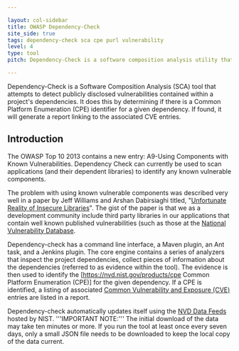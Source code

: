 ```yaml
---

layout: col-sidebar
title: OWASP Dependency-Check
site_side: true
tags: dependency-check sca cpe purl vulnerability
level: 4
type: tool
pitch: Dependency-Check is a software composition analysis utility that identifies project dependencies and checks if there are any known, publicly disclosed, vulnerabilities.

---
```


Dependency-Check is a Software Composition Analysis (SCA) tool that attempts to detect publicly disclosed vulnerabilities contained within a project's dependencies. It does this by determining if there is a Common Platform Enumeration (CPE) identifier for a given dependency. If found, it will generate a report linking to the associated CVE entries.

## Introduction

The OWASP Top 10 2013 contains a new entry: A9-Using Components with Known Vulnerabilities. Dependency Check can currently be used to scan applications (and their dependent libraries) to identify any known vulnerable components.

The problem with using known vulnerable components was described very well in a paper by Jeff Williams and Arshan Dabirsiaghi titled, "[Unfortunate Reality of Insecure Libraries](https://cdn2.hubspot.net/hub/203759/file-1100864196-pdf/docs/Contrast_-_Insecure_Libraries_2014.pdf)". The gist of the paper is that we as a development community include third party libraries in our applications that contain well known published vulnerabilities (such as those at the [National Vulnerability Database](https://nvd.nist.gov/vuln/search).

Dependency-check has a command line interface, a Maven plugin, an Ant task, and a Jenkins plugin. The core engine contains a series of analyzers that inspect the project dependencies, collect pieces of information about the dependencies (referred to as evidence within the tool). The evidence is then used to identify the [https://nvd.nist.gov/products/cpe Common Platform Enumeration (CPE)] for the given dependency. If a CPE is identified, a listing of associated [Common Vulnerability and Exposure (CVE)](https://cve.mitre.org/) entries are listed in a report.

Dependency-check automatically updates itself using the [NVD Data Feeds](https://nvd.nist.gov/vuln/data-feeds) hosted by NIST. '''IMPORTANT NOTE:''' The initial download of the data may take ten minutes or more. If you run the tool at least once every seven days, only a small JSON file needs to be downloaded to keep the local copy of the data current.
